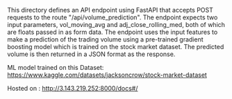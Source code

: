 This directory defines an API endpoint using FastAPI that accepts POST requests to the route "/api/volume_prediction". The endpoint expects two input parameters, vol_moving_avg and adj_close_rolling_med, both of which are floats passed in as form data. The endpoint uses the input features to make a prediction of the trading volume using a pre-trained gradient boosting model which is trained on the stock market dataset. The predicted volume is then returned in a JSON format as the response.

ML model trained on this Dataset: https://www.kaggle.com/datasets/jacksoncrow/stock-market-dataset


Hosted on : http://3.143.219.252:8000/docs#/
